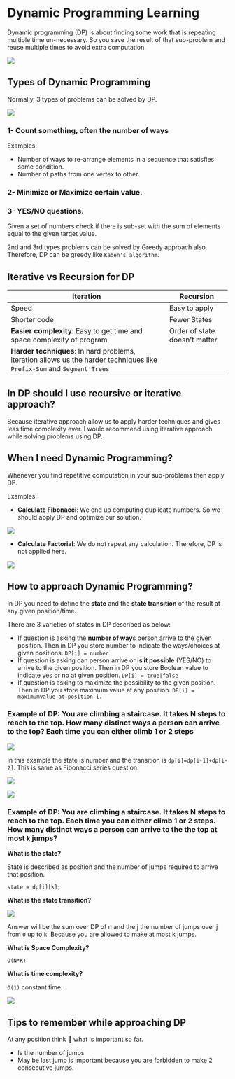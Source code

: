 # Dynamic Programming Learning

Dynamic programming (DP) is about finding some work that is repeating multiple time un-necessary. So you save the result of that sub-problem and reuse multiple times to avoid extra computation.

![](https://i.imgur.com/9qd3cgU.png)

## Types of Dynamic Programming

Normally, 3 types of problems can be solved by DP.

![](https://i.imgur.com/NAdXeuD.png)

### 1- Count something, often the number of ways

Examples:

- Number of ways to re-arrange elements in a sequence that satisfies some condition.
- Number of paths from one vertex to other.

### 2- Minimize or Maximize certain value.

### 3- YES/NO questions.

Given a set of numbers check if there is sub-set with the sum of elements equal to the given target value.

2nd and 3rd types problems can be solved by Greedy approach also. Therefore, DP can be greedy like `Kaden's algorithm`.

## Iterative vs Recursion for DP

| Iteration                                                                                                                | Recursion                     |
| ------------------------------------------------------------------------------------------------------------------------ | ----------------------------- |
| Speed                                                                                                                    | Easy to apply                 |
| Shorter code                                                                                                             | Fewer States                  |
| **Easier complexity**: Easy to get time and space complexity of program                                                  | Order of state doesn't matter |
| **Harder techniques**: In hard problems, iteration allows us the harder techniques like `Prefix-Sum` and `Segment Trees` |                               |

## In DP should I use recursive or iterative approach?

Because iterative approach allow us to apply harder techniques and gives less time complexity ever. I would recommend using iterative approach while solving problems using DP.

## When I need Dynamic Programming?

Whenever you find repetitive computation in your sub-problems then apply DP.

Examples:

- **Calculate Fibonacci**: We end up computing duplicate numbers. So we should apply DP and optimize our solution.

![](https://i.imgur.com/T24uh0t.png)

- **Calculate Factorial**: We do not repeat any calculation. Therefore, DP is not applied here.

![](https://i.imgur.com/NehtYBP.png)

## How to approach Dynamic Programming?

In DP you need to define the **state** and the **state transition** of the result at any given position/time.

There are 3 varieties of states in DP described as below:

- If question is asking the **number of way**s person arrive to the given position. Then in DP you store number to indicate the ways/choices at given positions. `DP[i] = number`
- If question is asking can person arrive or **is it possible** (YES/NO) to arrive to the given position. Then in DP you store Boolean value to indicate yes or no at given position. `DP[i] = true|false`
- If question is asking to maximize the possibility to the given position. Then in DP you store maximum value at any position. `DP[i] = maximumValue at position i.`

### Example of DP: You are climbing a staircase. It takes N steps to reach to the top. How many distinct ways a person can arrive to the top? Each time you can either climb 1 or 2 steps

![](https://i.imgur.com/lPId0Tg.png)

In this example the state is number and the transition is `dp[i]=dp[i-1]+dp[i-2]`. This is same as Fibonacci series question.

![](https://i.imgur.com/KM9KJi2.png)

![](https://i.imgur.com/qTJzOpf.png)

<script async src="https://pagead2.googlesyndication.com/pagead/js/adsbygoogle.js?client=ca-pub-1700383344966810"
     crossorigin="anonymous"></script>


### Example of DP: You are climbing a staircase. It takes N steps to reach to the top. Each time you can either climb 1 or 2 steps. How many distinct ways a person can arrive to the the top at most `k` jumps? 

**What is the state?**

State is described as position and the number of jumps required to arrive that position. 

`state = dp[i][k];`


**What is the state transition?**

![](https://i.imgur.com/ajBg7h2.png)


Answer will be the sum over DP of n and the j the number of jumps over j from `0` up to `k`. Because you are allowed to make at most k jumps.


**What is Space Complexity?**

`O(N*K)`

**What is time complexity?**

`O(1)` constant time. 


![](https://i.imgur.com/MiKxMfk.png)


## Tips to remember while approaching DP

At any position think 🤔 what is important so far. 
- Is the number of jumps
- May be last jump is important because you are forbidden to make 2 consecutive jumps. 